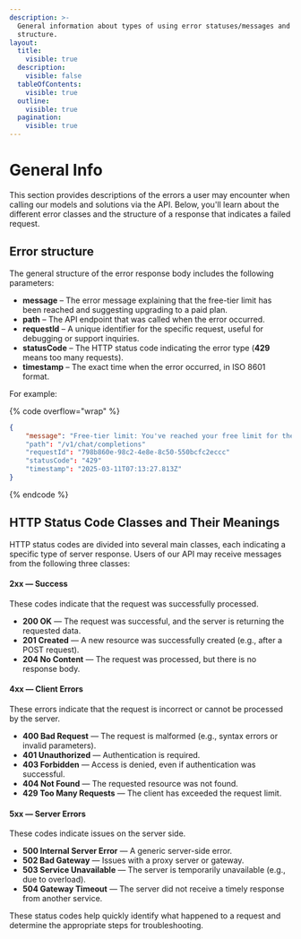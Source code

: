 ```yaml
---
description: >-
  General information about types of using error statuses/messages and their
  structure.
layout:
  title:
    visible: true
  description:
    visible: false
  tableOfContents:
    visible: true
  outline:
    visible: true
  pagination:
    visible: true
---
```


# General Info

This section provides descriptions of the errors a user may encounter when calling our models and solutions via the API. Below, you'll learn about the different error classes and the structure of a response that indicates a failed request.

## Error structure

The general structure of the error response body includes the following parameters:

* **message** – The error message explaining that the free-tier limit has been reached and suggesting upgrading to a paid plan.
* **path** – The API endpoint that was called when the error occurred.
* **requestId** – A unique identifier for the specific request, useful for debugging or support inquiries.
* **statusCode** – The HTTP status code indicating the error type (**429** means too many requests).
* **timestamp** – The exact time when the error occurred, in ISO 8601 format.

For example:

{% code overflow="wrap" %}
```json
{
    "message": "Free-tier limit: You've reached your free limit for the hour. Get AI/ML Subscription to use API, visit https://aimlapi.com/app/billing/ !"
    "path": "/v1/chat/completions"
    "requestId": "798b860e-98c2-4e8e-8c50-550bcfc2eccc"
    "statusCode": "429"
    "timestamp": "2025-03-11T07:13:27.813Z"
}
```
{% endcode %}

## HTTP Status Code Classes and Their Meanings

HTTP status codes are divided into several main classes, each indicating a specific type of server response. Users of our API may receive messages from the following three classes:

#### **2xx — Success**

These codes indicate that the request was successfully processed.

* **200 OK** — The request was successful, and the server is returning the requested data.
* **201 Created** — A new resource was successfully created (e.g., after a POST request).
* **204 No Content** — The request was processed, but there is no response body.

#### **4xx — Client Errors**

These errors indicate that the request is incorrect or cannot be processed by the server.

* **400 Bad Request** — The request is malformed (e.g., syntax errors or invalid parameters).
* **401 Unauthorized** — Authentication is required.
* **403 Forbidden** — Access is denied, even if authentication was successful.
* **404 Not Found** — The requested resource was not found.
* **429 Too Many Requests** — The client has exceeded the request limit.

#### **5xx — Server Errors**

These codes indicate issues on the server side.

* **500 Internal Server Error** — A generic server-side error.
* **502 Bad Gateway** — Issues with a proxy server or gateway.
* **503 Service Unavailable** — The server is temporarily unavailable (e.g., due to overload).
* **504 Gateway Timeout** — The server did not receive a timely response from another service.

These status codes help quickly identify what happened to a request and determine the appropriate steps for troubleshooting.
